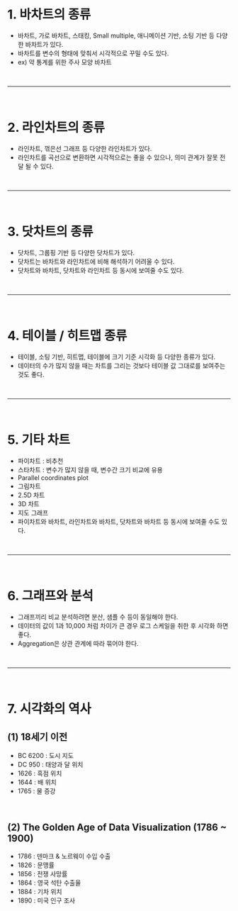 # 1. 바차트의 종류
 - 바차트, 가로 바차트, 스태킹, Small multiple, 애니메이션 기반, 소팅 기반 등 다양한 바차트가 있다.
 - 바차트를 변수의 형태에 맞춰서 시각적으로 꾸밀 수도 있다.
 - ex) 약 통계를 위한 주사 모양 바차트

<br>
<hr>
<br>

# 2. 라인차트의 종류
 - 라인차트, 꺾은선 그래프 등 다양한 라인차트가 있다.
 - 라인차트를 곡선으로 변환하면 시각적으로는 좋을 수 있으나, 의미 관계가 잘못 전달 될 수 있다.


<br>
<hr>
<br>


# 3. 닷차트의 종류
 - 닷차트, 그룹핑 기반 등 다양한 닷차트가 있다.
 - 닷차트는 바차트와 라인차트에 비해 해석하기 어려울 수 있다.
 - 닷차트와 바차트, 닷차트와 라인차트 등 동시에 보여줄 수도 있다.


<br>
<hr>
<br>


# 4. 테이블 / 히트맵 종류
 - 테이블, 소팅 기반, 히트맵, 테이블에 크기 기준 시각화 등 다양한 종류가 있다.
 - 데이터의 수가 많지 않을 때는 차트를 그리는 것보다 테이블 값 그대로를 보여주는 것도 좋다.


<br>
<hr>
<br>


# 5. 기타 차트
 - 파이차트 : 비추천
 - 스타차트 : 변수가 많지 않을 때, 변수간 크기 비교에 유용
 - Parallel coordinates plot
 - 그림차트
 - 2.5D 차트
 - 3D 차트
 - 지도 그래프
 - 파이차트와 바차트, 라인차트와 바차트, 닷차트와 바차트 등 동시에 보여줄 수도 있다.


<br>
<hr>
<br>


# 6. 그래프와 분석
 - 그래프끼리 비교 분석하려면 분산, 샘플 수 등이 동일해야 한다.
 - 데이터의 값이 1과 10,000 처럼 차이가 큰 경우 로그 스케일을 취한 후 시각화 하면 좋다.
 - Aggregation은 상관 관계에 따라 묶어야 한다.


<br>
<hr>
<br>


# 7. 시각화의 역사
## (1) 18세기 이전
  - BC 6200 : 도시 지도
  - DC 950 : 태양과 달 위치
  - 1626 : 흑점 위치
  - 1644 : 배 위치
  - 1765 : 물 증강

<br>

## (2) The Golden Age of Data Visualization (1786 ~ 1900)
  - 1786 : 덴마크 & 노르웨이 수입 수출
  - 1826 : 문맹률
  - 1856 : 전쟁 사망률
  - 1864 : 영국 석탄 수출율
  - 1884 : 기차 위치
  - 1890 : 미국 인구 조사
